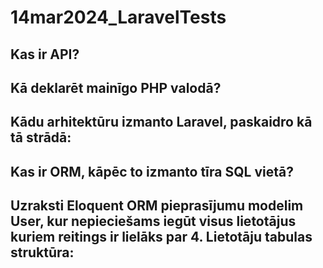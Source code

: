 # 14mar2024_LaravelTests

## Kas ir API?

## Kā deklarēt mainīgo PHP valodā?

## Kādu arhitektūru izmanto Laravel, paskaidro kā tā strādā:

## Kas ir ORM, kāpēc to izmanto tīra SQL vietā?

## Uzraksti Eloquent ORM pieprasījumu modelim User, kur nepieciešams iegūt visus lietotājus kuriem reitings ir lielāks par 4. Lietotāju tabulas struktūra: